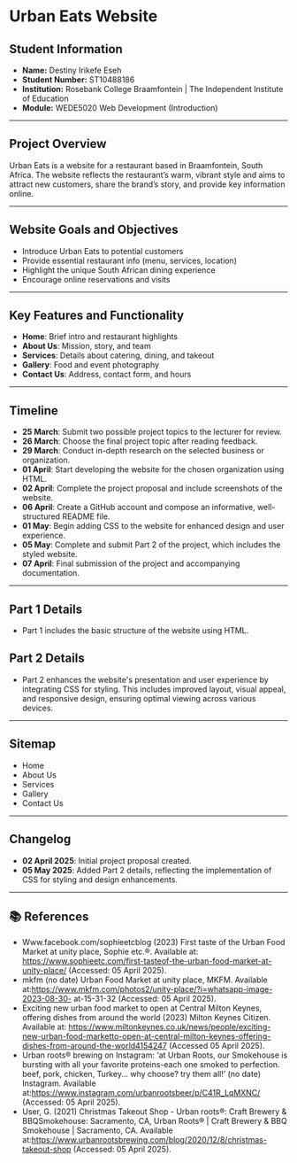 # Urban Eats Website

## Student Information
- **Name:** Destiny Irikefe Eseh
- **Student Number:** ST10488186
- **Institution:** Rosebank College Braamfontein | The Independent Institute of Education
- **Module:** WEDE5020 Web Development (Introduction)

---

## Project Overview
Urban Eats is a website for a restaurant based in Braamfontein, South Africa. The website reflects the restaurant’s warm, vibrant style and aims to attract new customers, share the brand’s story, and provide key information online.

---

## Website Goals and Objectives
- Introduce Urban Eats to potential customers
- Provide essential restaurant info (menu, services, location)
- Highlight the unique South African dining experience
- Encourage online reservations and visits

---

## Key Features and Functionality
- **Home**: Brief intro and restaurant highlights
- **About Us**: Mission, story, and team
- **Services**: Details about catering, dining, and takeout
- **Gallery**: Food and event photography
- **Contact Us**: Address, contact form, and hours

---

## Timeline
- **25 March**: Submit two possible project topics to the lecturer for review.
- **26 March**: Choose the final project topic after reading feedback.
- **29 March**: Conduct in-depth research on the selected business or organization.
- **01 April**: Start developing the website for the chosen organization using HTML.
- **02 April**: Complete the project proposal and include screenshots of the website.
- **06 April**: Create a GitHub account and compose an informative, well-structured README file.
- **01 May**: Begin adding CSS to the website for enhanced design and user experience.
- **05 May**: Complete and submit Part 2 of the project, which includes the styled website.
- **07 April**: Final submission of the project and accompanying documentation.

---

## Part 1 Details
- Part 1 includes the basic structure of the website using HTML.

## Part 2 Details
- Part 2 enhances the website's presentation and user experience by integrating CSS for styling. This includes improved layout, visual appeal, and responsive design, ensuring optimal viewing across various devices.

---

## Sitemap
- Home
- About Us
- Services
- Gallery
- Contact Us

---

## Changelog
- **02 April 2025**: Initial project proposal created.
- **05 May 2025**: Added Part 2 details, reflecting the implementation of CSS for styling and design enhancements.

---

## 📚 References
- Www.facebook.com/sophieetcblog (2023) First taste of the Urban Food Market
at unity place, Sophie etc.®. Available at: https://www.sophieetc.com/first-tasteof-the-urban-food-market-at-unity-place/ (Accessed: 05 April 2025).
- mkfm (no date) Urban Food Market at unity place, MKFM. Available at:https://www.mkfm.com/photos2/unity-place/?i=whatsapp-image-2023-08-30-
at-15-31-32 (Accessed: 05 April 2025).
- Exciting new urban food market to open at Central Milton Keynes, offering dishes
from around the world (2023) Milton Keynes Citizen. Available at:
https://www.miltonkeynes.co.uk/news/people/exciting-new-urban-food-marketto-open-at-central-milton-keynes-offering-dishes-from-around-the-world4154247 (Accessed 05 April 2025).
- Urban roots® brewing on Instagram: ‘at Urban Roots, our Smokehouse is bursting with all your favorite proteins-each one smoked to perfection. beef, pork,
chicken, Turkey... why choose? try them all!’ (no date) Instagram. Available at:https://www.instagram.com/urbanrootsbeer/p/C41R_LqMXNC/ (Accessed: 05 April 2025).
- User, G. (2021) Christmas Takeout Shop - Urban roots®: Craft Brewery & BBQSmokehouse: Sacramento, CA, Urban Roots® | Craft Brewery & BBQ Smokehouse | Sacramento, CA. Available at:https://www.urbanrootsbrewing.com/blog/2020/12/8/christmas-takeout-shop (Accessed: 05 April 2025).

